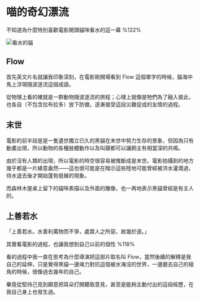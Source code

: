 # 喵的奇幻漂流

不知道為什麼特別喜歡電影開頭貓咪看水的這一幕 %122%

![看水的貓](/diary/20250224/1.png)

## Flow

首先英文片名就讓我印象深刻，在電影剛開場看到 Flow 這個單字的時候，腦海中馬上浮現隨波逐流這個成語。

從物理上看的確就是一群動物隨波逐流的旅程；心理上就像是牠們為了融入彼此，也各自（不包含拉布拉多）放下防備，逐漸接受這段災難促成的友情的過程。

## 末世

電影的前半段是是一隻遺世獨立已久的黑貓在末世中努力生存的景象，但因為只有動畫出現，所以動物的各種肢體動作以及叫聲都可以讓飼主有相當深的共鳴。

由於沒有人類的出現，所以電影的時空很容易被推斷成是末世。電影拍攝到的地方幾乎都是一片綠意盎然——這也很可能是在暗示這些陸地可能曾經被洪水灌溉過，待水退去後才開始蓬勃發展的現象。

而森林木屋桌上留下的貓咪素描以及外面的雕像，也一再地表示黑貓曾經是有主人的。

## 上善若水

「上善若水。水善利萬物而不爭，處眾人之所惡，故幾於道。」

其實看電影的過程，也讓我想到自己以前的個性 %118%

看的過程中我一直在思考為什麼導演把這部片取名叫 Flow，當然後續的解釋是我自己的延伸，只是覺得黑貓一邊竭力對抗這個被水淹沒的世界，一邊磨去自己的稜角的時候，很像過去幾年的自己。

畢竟從堅持己見到願意把耳朵打開聽取意見，甚至是能夠主動付出的這段經歷，在我自己身上也發生過。